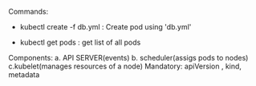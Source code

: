 Commands:

- kubectl create -f db.yml : Create pod using 'db.yml'

- kubectl get pods : get list of all pods

Components:
a. API SERVER(events) b. scheduler(assigs pods to nodes) c.kubelet(manages resources of a node)
Mandatory: apiVersion , kind, metadata
